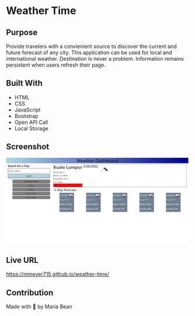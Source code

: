 # Weather Time

## Purpose
Provide travelers with a convienient source to discover the current and future forecast of any city. This application can be used for local and international weather. Destination is never a problem. Information remains persistent when users refresh their page.

## Built With
* HTML
* CSS
* JavaScript
* Bootstrap
* Open API Call
* Local Storage

## Screenshot
![screenshot of weather app](./images/screencapture-file-C-Users-mbean-bootcamp-projects-weather-time-index-html-2022-03-20-22_21_39.png)

## Live URL
https://mmeyer715.github.io/weather-time/

## Contribution
Made with 💖 by Maria Bean